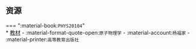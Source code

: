 ## 资源  
=== ":material-book:`PHYS20104`"  
    * [教材](http://api.cqu-openlib.cn/file?key=i3DAZ2o4ky1g) - :material-format-quote-open:`原子物理学` - :material-account:`杨福家` - :material-printer:`高等教育出版社`  